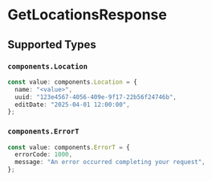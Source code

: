 # GetLocationsResponse


## Supported Types

### `components.Location`

```typescript
const value: components.Location = {
  name: "<value>",
  uuid: "123e4567-4056-409e-9f17-22b56f24746b",
  editDate: "2025-04-01 12:00:00",
};
```

### `components.ErrorT`

```typescript
const value: components.ErrorT = {
  errorCode: 1000,
  message: "An error occurred completing your request",
};
```

